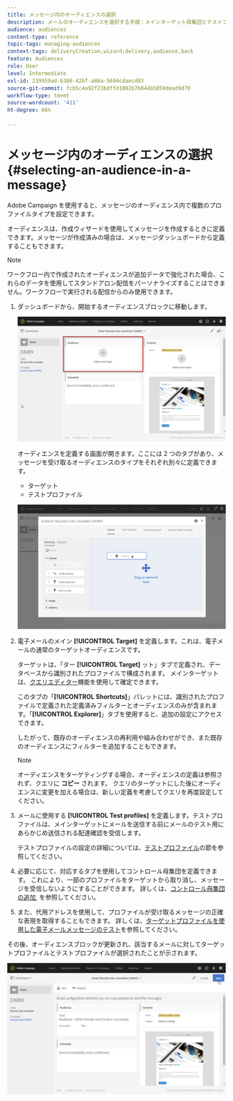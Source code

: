 ```yaml
---
title: メッセージ内のオーディエンスの選択
description: メールのオーディエンスを選択する手順：メインターゲット母集団とテストプロファイル。
audience: audiences
content-type: reference
topic-tags: managing-audiences
context-tags: deliveryCreation,wizard;delivery,audience,back
feature: Audiences
role: User
level: Intermediate
exl-id: 239959ad-6386-42bf-a86a-5694cdaecd83
source-git-commit: fcb5c4a92f23bdffd1082b7b044b5859dead9d70
workflow-type: tm+mt
source-wordcount: '411'
ht-degree: 66%

---
```


# メッセージ内のオーディエンスの選択{#selecting-an-audience-in-a-message}

Adobe Campaign を使用すると、メッセージのオーディエンス内で複数のプロファイルタイプを設定できます。

オーディエンスは、作成ウィザードを使用してメッセージを作成するときに定義できます。メッセージが作成済みの場合は、メッセージダッシュボードから定義することもできます。

>[!NOTE]
>
>ワークフロー内で作成されたオーディエンスが追加データで強化された場合、これらのデータを使用してスタンドアロン配信をパーソナライズすることはできません。ワークフローで実行される配信からのみ使用できます。

1. ダッシュボードから、開始するオーディエンスブロックに移動します。

   ![](assets/delivery_audience_definition_1.png)

   オーディエンスを定義する画面が開きます。ここには 2 つのタブがあり、メッセージを受け取るオーディエンスのタイプをそれぞれ別々に定義できます。

   * ターゲット
   * テストプロファイル

   ![](assets/delivery_audience_definition_2.png)

1. 電子メールのメイン **[!UICONTROL Target]** を定義します。これは、電子メールの通常のターゲットオーディエンスです。

   ターゲットは、「ター **[!UICONTROL Target]** ット」タブで定義され、データベースから識別されたプロファイルで構成されます。 メインターゲットは、[クエリエディター](../../automating/using/editing-queries.md#creating-queries)機能を使用して確定できます。

   このタブの「**[!UICONTROL Shortcuts]**」パレットには、識別されたプロファイルで定義された定義済みフィルターとオーディエンスのみが含まれます。「**[!UICONTROL Explorer]**」タブを使用すると、追加の設定にアクセスできます。

   したがって、既存のオーディエンスの再利用や組み合わせができ、また既存のオーディエンスにフィルターを追加することもできます。

   >[!NOTE]
   >
   >オーディエンスをターゲティングする場合、オーディエンスの定義は参照されず、クエリに **コピー** されます。 クエリのターゲットにした後にオーディエンスに変更を加える場合は、新しい定義を考慮してクエリを再度設定してください。

1. メールに使用する **[!UICONTROL Test profiles]** を定義します。テストプロファイルは、メインターゲットにメールを送信する前にメールのテスト用にあらかじめ送信される配達確認を受信します。

   テストプロファイルの設定の詳細については、[テストプロファイル](../../audiences/using/managing-test-profiles.md)の節を参照してください。

1. 必要に応じて、対応するタブを使用してコントロール母集団を定義できます。 これにより、一部のプロファイルをターゲットから取り消し、メッセージを受信しないようにすることができます。 詳しくは、[&#x200B; コントロール母集団の追加 &#x200B;](../../sending/using/control-group.md) を参照してください。

1. また、代用アドレスを使用して、プロファイルが受け取るメッセージの正確な表現を取得することもできます。  詳しくは、[ターゲットプロファイルを使用した電子メールメッセージのテスト](../../sending/using/testing-messages-using-target.md)を参照してください。

その後、オーディエンスブロックが更新され、該当するメールに対してターゲットプロファイルとテストプロファイルが選択されたことが示されます。

![](assets/delivery_audience_definition_3.png)
